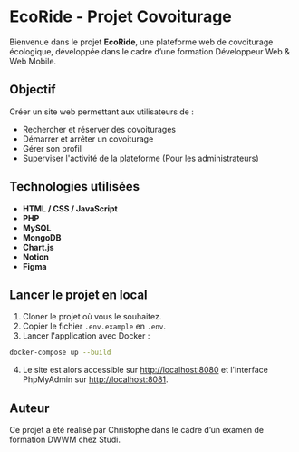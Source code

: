# EcoRide - Projet Covoiturage

Bienvenue dans le projet **EcoRide**, une plateforme web de covoiturage écologique, développée dans le cadre d’une formation Développeur Web & Web Mobile.

## Objectif

Créer un site web permettant aux utilisateurs de :

- Rechercher et réserver des covoiturages
- Démarrer et arrêter un covoiturage
- Gérer son profil
- Superviser l'activité de la plateforme (Pour les administrateurs)

## Technologies utilisées

- **HTML / CSS / JavaScript**
- **PHP**
- **MySQL**
- **MongoDB**
- **Chart.js**
- **Notion**
- **Figma**

## Lancer le projet en local

1. Cloner le projet où vous le souhaitez.
2. Copier le fichier `.env.example` en `.env`.
3. Lancer l'application avec Docker :

```sh
docker-compose up --build
```

4. Le site est alors accessible sur [http://localhost:8080](http://localhost:8080) et l'interface PhpMyAdmin sur [http://localhost:8081](http://localhost:8081).

## Auteur

Ce projet a été réalisé par Christophe dans le cadre d’un examen de formation DWWM chez Studi.
